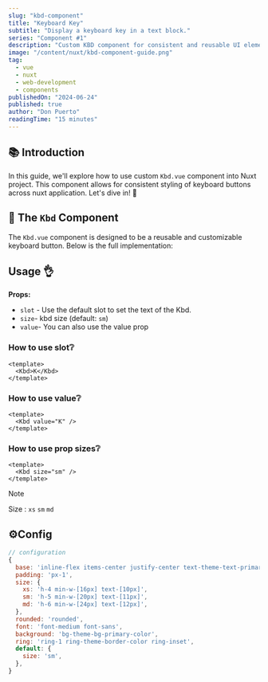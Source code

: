 ```yaml
---
slug: "kbd-component"
title: "Keyboard Key"
subtitle: "Display a keyboard key in a text block."
series: "Component #1"
description: "Custom KBD component for consistent and reusable UI elements for nuxt and vue."
image: "/content/nuxt/kbd-component-guide.png"
tag:
  - vue
  - nuxt
  - web-development
  - components
publishedOn: "2024-06-24"
published: true
author: "Don Puerto"
readingTime: "15 minutes"
---
```


## 📚 Introduction

In this guide, we'll explore how to use custom `Kbd.vue` component into Nuxt project. This component allows for consistent styling of keyboard buttons across nuxt application. Let's dive in! 🚀

## 🧩 The `Kbd` Component

The `Kbd.vue` component is designed to be a reusable and customizable keyboard button. Below is the full implementation:

## Usage 👌

**Props:**

- `slot` - Use the default slot to set the text of the Kbd.
- `size`- kbd size (default: `sm`)
- `value`- You can also use the value prop

### How to use slot❔

```vue
<template>
  <Kbd>K</Kbd>
</template>
```

### How to use value❔

```vue
<template>
  <Kbd value="K" />
</template>
```

### How to use prop sizes❔

```vue
<template>
  <Kbd size="sm" />
</template>
```

> [!NOTE]
> Size : `xs` `sm` `md`

## ⚙️Config

```js
// configuration
{
  base: 'inline-flex items-center justify-center text-theme-text-primary-color',
  padding: 'px-1',
  size: {
    xs: 'h-4 min-w-[16px] text-[10px]',
    sm: 'h-5 min-w-[20px] text-[11px]',
    md: 'h-6 min-w-[24px] text-[12px]',
  },
  rounded: 'rounded',
  font: 'font-medium font-sans',
  background: 'bg-theme-bg-primary-color',
  ring: 'ring-1 ring-theme-border-color ring-inset',
  default: {
    size: 'sm',
  },
}




```
